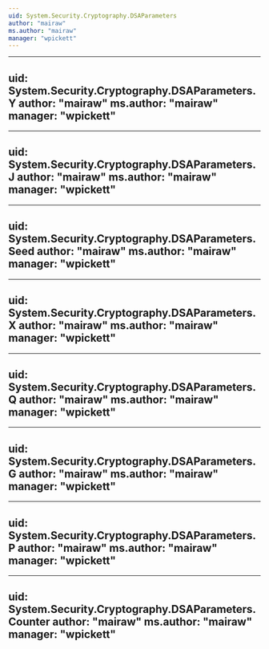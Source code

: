 ```yaml
---
uid: System.Security.Cryptography.DSAParameters
author: "mairaw"
ms.author: "mairaw"
manager: "wpickett"
---
```


---
uid: System.Security.Cryptography.DSAParameters.Y
author: "mairaw"
ms.author: "mairaw"
manager: "wpickett"
---

---
uid: System.Security.Cryptography.DSAParameters.J
author: "mairaw"
ms.author: "mairaw"
manager: "wpickett"
---

---
uid: System.Security.Cryptography.DSAParameters.Seed
author: "mairaw"
ms.author: "mairaw"
manager: "wpickett"
---

---
uid: System.Security.Cryptography.DSAParameters.X
author: "mairaw"
ms.author: "mairaw"
manager: "wpickett"
---

---
uid: System.Security.Cryptography.DSAParameters.Q
author: "mairaw"
ms.author: "mairaw"
manager: "wpickett"
---

---
uid: System.Security.Cryptography.DSAParameters.G
author: "mairaw"
ms.author: "mairaw"
manager: "wpickett"
---

---
uid: System.Security.Cryptography.DSAParameters.P
author: "mairaw"
ms.author: "mairaw"
manager: "wpickett"
---

---
uid: System.Security.Cryptography.DSAParameters.Counter
author: "mairaw"
ms.author: "mairaw"
manager: "wpickett"
---
